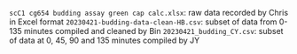 `scC1 cg654 budding assay green cap calc.xlsx`: raw data recorded by Chris in Excel format
`20230421-budding-data-clean-HB.csv`: subset of data from 0-135 minutes compiled and cleaned by Bin
`20230421_budding_CY.csv`: subset of data at 0, 45, 90 and 135 minutes compiled by JY
